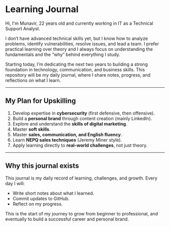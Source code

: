 # Learning Journal

Hi, I'm Munavir, 22 years old and currently working in IT as a Technical Support Analyst.  

I don’t have advanced technical skills yet, but I know how to analyze problems, identify vulnerabilities, resolve issues, and lead a team. I prefer practical learning over theory and I always focus on understanding the fundamentals and the “why” behind everything I study.  

Starting today, I’m dedicating the next two years to building a strong foundation in technology, communication, and business skills. This repository will be my daily journal, where I share notes, progress, and reflections on what I learn.  

---

## My Plan for Upskilling

1. Develop expertise in **cybersecurity** (first defensive, then offensive).  
2. Build a **personal brand** through content creation (mainly LinkedIn).  
3. Explore and understand the **skills of digital marketing**.  
4. Master **soft skills**.  
5. Master **sales, communication, and English fluency**.  
6. Learn **NEPQ sales techniques** (Jeremy Miner style).  
7. Apply learning directly to **real-world challenges**, not just theory.  

---

## Why this journal exists
This journal is my daily record of learning, challenges, and growth. Every day I will:  
- Write short notes about what I learned.  
- Commit updates to GitHub.  
- Reflect on my progress.  

This is the start of my journey to grow from beginner to professional, and eventually to build a successful career and personal brand.  
